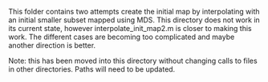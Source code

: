 This folder contains two attempts create the initial map by interpolating with an initial smaller subset mapped using MDS. This directory does not work in its current state, however interpolate_init_map2.m is closer to making this work. The different cases are becoming too complicated and maybe another direction is better.

Note: this has been moved into this directory without changing calls to files in other directories. Paths will need to be updated.